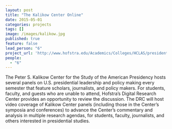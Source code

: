 ```yaml
---
layout: post
title: "The Kalikow Center Online"
date: 2015-05-01
categories: projects
tags: []
image: /images/kalikow.jpg
published: true
feature: false
lead_person: "6"
project_url: 'http://www.hofstra.edu/Academics/Colleges/HCLAS/presidential-studies/'
people:
  - "6"
---
```


The Peter S. Kalikow Center for the Study of the American Presidency hosts several panels on U.S. presidential leadership and policy making every semester that feature scholars, journalists, and policy makers.  For students, faculty, and guests who are unable to attend, Hofstra’s Digital Research Center provides an opportunity to review the discussion.  The DRC will host video coverage of Kalikow Center panels (including those in the Center’s symposia and conferences) to advance the Center’s commentary and analysis in multiple research agendas, for students, faculty, journalists, and others interested in presidential studies.

<style type="text/css">
.post-image {
    height: 500px;
    margin-bottom: 20px;
    margin: auto;
    background-repeat: no-repeat;
}
</style>
